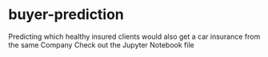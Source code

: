 # buyer-prediction
Predicting which healthy insured clients would also get a car insurance from the same Company
Check out the Jupyter Notebook file
